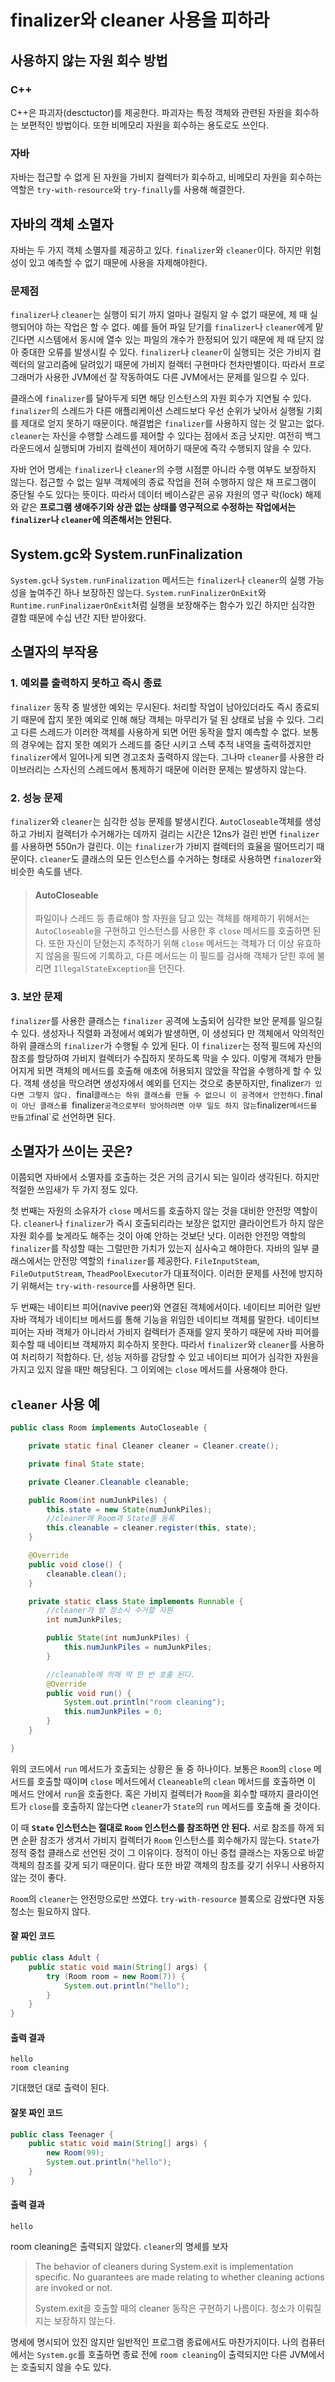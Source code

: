 # finalizer와 cleaner 사용을 피하라

## 사용하지 않는 자원 회수 방법

### C++

C++은 파괴자(desctuctor)를 제공한다. 파괴자는 특정 객체와 관련된 자원을 회수하는 보편적인 방법이다. 또한 비메모리 자원을 회수하는 용도로도 쓰인다.

### 자바

자바는 접근할 수 없게 된 자원을 가비지 컬렉터가 회수하고, 비메모리 자원을 회수하는 역할은 `try-with-resource`와 `try-finally`를 사용해 해결한다.

## 자바의 객체 소멸자

자바는 두 가지 객체 소멸자를 제공하고 있다. `finalizer`와 `cleaner`이다. 하지만 위험성이 있고 예측할 수 없기 때문에 사용을 자제해야한다.

### 문제점

`finalizer`나 `cleaner`는 실행이 되기 까지 얼마나 걸릴지 알 수 없기 때문에, 제 때 실행되어야 하는 작업은 할 수 없다. 예를 들어 파일 닫기를 `finalizer`나 `cleaner`에게 맡긴다면 시스템에서 동시에 열수 있는 파일의 개수가 한정되어 있기 때문에 제 때 닫지 않아 중대한 오류를 발생시킬 수 있다. `finalizer`나 `cleaner`이 실행되는 것은 가비지 컬렉터의 알고리즘에 달려있기 때문에 가비지 컬렉터 구현마다 천차만별이다. 따라서 프로그래머가 사용한 JVM에선 잘 작동하여도 다른 JVM에서는 문제를 일으킬 수 있다.

클래스에 `finalizer`를 달아두게 되면 해당 인스턴스의 자원 회수가 지연될 수 있다. `finalizer`의 스레드가 다른 애플리케이션 스레드보다 우선 순위가 낮아서 실행될 기회를 제대로 얻지 못하기 때문이다. 해결법은 `finalizer`를 사용하지 않는 것 말고는 없다. `cleaner`는 자신을 수행할 스레드를 제어할 수 있다는 점에서 조금 낫지만. 여전히 백그라운드에서 실행되며 가비지 컬렉션이 제어하기 때문에 즉각 수행되지 않을 수 있다.

자바 언어 명세는 `finalizer`나 `cleaner`의 수행 시점뿐 아니라 수행 여부도 보장하지 않는다. 접근할 수 없는 일부 객체에의 종료 작업을 전혀 수행하지 않은 채 프로그램이 중단될 수도 있다는 뜻이다. 따라서 데이터 베이스같은 공유 자원의 영구 락(lock) 해제와 같은 **프로그램 생애주기와 상관 없는 상태를 영구적으로 수정하는 작업에서는 `finalizer`나 `cleaner`에 의존해서는 안된다.**

## System.gc와 System.runFinalization

`System.gc`나 `System.runFinalization` 메서드는 `finalizer`나 `cleaner`의 실행 가능성을 높여주긴 하나 보장하진 않는다. `System.runFinalizerOnExit`와 `Runtime.runFinalizaerOnExit`처럼 실행을 보장해주는 함수가 있긴 하지만 심각한 결함 때문에 수십 년간 지탄 받아왔다.

## 소멸자의 부작용

### 1. 예외를 출력하지 못하고 즉시 종료

`finalizer` 동작 중 발생한 예외는 무시된다. 처리할 작업이 남아있더라도 즉시 종료되기 때문에 잡지 못한 예외로 인해 해당 객체는 마무리가 덜 된 상태로 남을 수 있다. 그리고 다른 스레드가 이러한 객체를 사용하게 되면 어떤 동작을 할지 예측할 수 없다. 보통의 경우에는 잡지 못한 예외가 스레드를 중단 시키고 스텍 추적 내역을 출력하겠지만 `finalizer`에서 일어나게 되면 경고조차 출력하지 않는다. 그나마 `cleaner`를 사용한 라이브러리는 스자신의 스레드에서 통제하기 때문에 이러한 문제는 발생하지 않는다.

### 2. 성능 문제

`finalizer`와 `cleaner`는 심각한 성능 문제를 발생시킨다.  `AutoCloseable`객체를 생성하고 가비지 컬렉터가 수거해가는 데까지 걸리는 시간은 12ns가 걸린 반면 `finalizer`를 사용하면 550n가 걸린다. 이는 `finalizer`가 가비지 컬렉터의 효율을 떨어뜨리기 때문이다. `cleaner`도 클래스의 모든 인스턴스를 수거하는 형태로 사용하면 `finalozer`와 비슷한 속도를 낸다.

> #### AutoCloseable
>
> 파일이나 스레드 등 종료해야 할 자원을 담고 있는 객체를 해제하기 위해서는 `AutoCloseable`을 구현하고 인스턴스를 사용한 후 `close` 메서드를 호출하면 된다. 또한 자신이 닫혔는지 추적하기 위해 `close` 메서드는 객체가 더 이상 유효하지 않음을 필드에 기록하고, 다른 메서드는 이 필드를 검사해 객체가 닫힌 후에 불리면 `IllegalStateException`을 던진다.


### 3. 보안 문제

`finalizer`를 사용한 클래스는 `finalizer` 공격에 노출되어 심각한 보안 문제를 일으킬 수 있다. 생성자나 직렬화 과정에서 예외가 발생하면, 이 생성되다 만 객체에서 악의적인 하위 클래스의 `finalizer`가 수행될 수 있게 된다. 이 `finalizer`는 정적 필드에 자신의 참조를 할당하여 가비지 컬렉터가 수집하지 못하도록 막을 수 있다. 이렇게 객체가 만들어지게 되면 객체의 메서드를 호출해 애초에 허용되지 않았을 작업을 수행하게 할 수 있다. 객체 생성을 막으려면 생성자에서 예외를 던지는 것으로 충분하지만, finalizer`가 있다면 그렇지 않다. `final` 클래스는 하위 클래스를 만들 수 없으니 이 공격에서 안전하다. `final`이 아닌 클래스를 `finalizer` 공격으로부터 방어하려면 아무 일도 하지 않는 `finalizer` 메서드를 만들고 `final`로 선언하면 된다.

## 소멸자가 쓰이는 곳은?

이쯤되면 자바에서 소멸자를 호출하는 것은 거의 금기시 되는 일이라 생각된다. 하지만 적절한 쓰임새가 두 가지 정도 있다.

첫 번째는 자원의 소유자가 `close` 메서드를 호출하지 않는 것을 대비한 안전망 역할이다. `cleaner`나 `finalizer`가 즉시 호출되리라는 보장은 없지만 클라이언트가 하지 않은 자원 회수를 늦게라도 해주는 것이 아예 안하는 것보단 낫다. 이러한 안전망 역할의 `finalizer`를 작성할 때는 그럴만한 가치가 있는지 심사숙고 해야한다. 자바의 일부 클래스에서는 안전망 역할의 `finalizer`를 제공한다. `FileInputSteam`, `FileOutputStream`, `TheadPoolExecutor`가 대표적이다. 이러한 문제를 사전에 방지하기 위해서는 `try-with-resource`를 사용하면 된다.

두 번째는 네이티브 피어(navive peer)와 연결된 객체에서이다. 네이티브 피어란 일반 자바 객체가 네이티브 메서드를 통해 기능을 위임한 네이티브 객체를 말한다. 네이티브 피어는 자바 객체가 아니라서 가비지 컬렉터가 존재를 알지 못하기 때문에 자바 피어를 회수할 때 네이티브 객체까지 회수하지 못한다. 따라서 `finalizer`와 `cleaner`를 사용하여 처리하기 적합하다. 단, 성능 저하를 감당할 수 있고 네이티브 피어가 심각한 자원을 가지고 있지 않을 때만 해당된다. 그 이외에는 `close` 메서드를 사용해야 한다.

## `cleaner` 사용 예

~~~java
public class Room implements AutoCloseable {

    private static final Cleaner cleaner = Cleaner.create();

    private final State state;

    private Cleaner.Cleanable cleanable;

    public Room(int numJunkPiles) {
        this.state = new State(numJunkPiles);
        //cleaner에 Room과 State를 등록
        this.cleanable = cleaner.register(this, state);
    }

    @Override
    public void close() {
        cleanable.clean();
    }

    private static class State implements Runnable {
        //cleaner가 방 청소시 수거할 자원
        int numJunkPiles;

        public State(int numJunkPiles) {
            this.numJunkPiles = numJunkPiles;
        }

        //cleanable에 의해 딱 한 번 호출 된다.
        @Override
        public void run() {
            System.out.println("room cleaning");
            this.numJunkPiles = 0;
        }
    }

}
~~~

위의 코드에서 `run` 메서드가 호출되는 상황은 둘 중 하나이다. 보통은 `Room`의 `close` 메서드를 호출할 때이며 `close` 메서드에서 `Cleaneable`의 `clean` 메서드를 호출하면 이 메서드 안에서 `run`을 호출한다. 혹은 가비지 컬렉터가 `Room`을 회수할 때까지 클라이언트가 `close`를 호출하지 않는다면 `cleaner`가 `State`의 `run` 메서드를 호출해 줄 것이다.

이 때 **`State` 인스턴스는 절대로 `Room` 인스턴스를 참조하면 안 된다.** 서로 참조를 하게 되면 순환 참조가 생겨서 가비지 컬렉터가 `Room` 인스턴스를 회수해가지 않는다. `State`가 정적 중첩 클래스로 선언된 것이 그 이유이다. 정적이 아닌 중첩 클래스는 자동으로 바깥 객체의 참조를 갖게 되기 때문이다. 람다 또한 바깥 객체의 참조를 갖기 쉬우니 사용하지 않는 것이 좋다.

`Room`의 `cleaner`는 안전망으로만 쓰였다. `try-with-resource` 블록으로 감쌌다면 자동 청소는 필요하지 않다.

#### 잘 짜인 코드

~~~java
public class Adult {
    public static void main(String[] args) {
        try (Room room = new Room(7)) {
            System.out.println("hello");
        }
    }
}
~~~

#### 출력 결과
~~~
hello
room cleaning
~~~

기대했던 대로 출력이 된다.

#### 잘못 짜인 코드

~~~java
public class Teenager {
    public static void main(String[] args) {
        new Room(99);
        System.out.println("hello");
    }
}
~~~

#### 출력 결과
~~~
hello
~~~

room cleaning은 출력되지 않았다. `cleaner`의 명세를 보자

> The behavior of cleaners during System.exit is implementation specific. No guarantees are made relating to whether cleaning actions are invoked or not.
>
> System.exit을 호출할 때의 cleaner 동작은 구현하기 나름이다. 청소가 이뤄질지는 보장하지 않는다.

명세에 명시되어 있진 않지만 일반적인 프로그램 종료에서도 마찬가지이다. 나의 컴퓨터에서는 `System.gc`를 호출하면 종료 전에 `room cleaning`이 출력되지만 다른 JVM에서는 호출되지 않을 수도 있다.